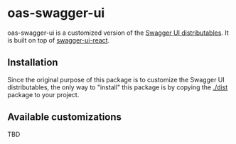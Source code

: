 # oas-swagger-ui

oas-swagger-ui is a customized version of the [Swagger UI distributables](https://github.com/swagger-api/swagger-ui/tree/master/dist). It is built on top of [swagger-ui-react](https://www.npmjs.com/package/swagger-ui-react).

## Installation

Since the original purpose of this package is to customize the Swagger UI distributables, the only way to "install" this package is by copying the [./dist](./dist) package to your project.

## Available customizations

TBD
